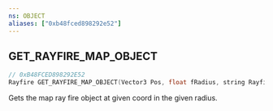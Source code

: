 ```yaml
---
ns: OBJECT
aliases: ["0xb48fced898292e52"]
---
```

## GET_RAYFIRE_MAP_OBJECT

```c
// 0xB48FCED898292E52
Rayfire GET_RAYFIRE_MAP_OBJECT(Vector3 Pos, float fRadius, string RayfireName);
```

Gets the map ray fire object at given coord in the given radius.

